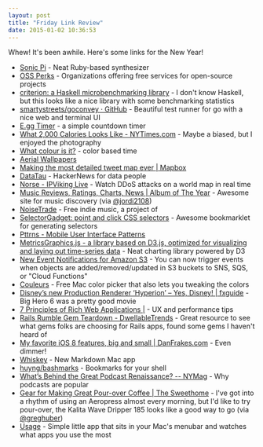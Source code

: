 ```yaml
---
layout: post
title: "Friday Link Review"
date: 2015-01-02 10:36:53
---
```


Whew! It's been awhile. Here's some links for the New Year!

* [Sonic Pi](http://sonic-pi.net/) - Neat Ruby-based synthesizer
* [OSS Perks](http://ossperks.com/) - Organizations offering free services for open-source projects
* [criterion: a Haskell microbenchmarking library](http://www.serpentine.com/criterion/) - I don't know Haskell, but this looks like a nice library with some benchmarking statistics
* [smartystreets/goconvey · GitHub](https://github.com/smartystreets/goconvey) - Beautiful test runner for go with a nice web and terminal UI
* [E.gg Timer](http://e.ggtimer.com/) - a simple countdown timer
* [What 2,000 Calories Looks Like - NYTimes.com](http://www.nytimes.com/interactive/2014/12/22/upshot/what-2000-calories-looks-like.html?_r=0&abt=0002&abg=1) - Maybe a biased, but I enjoyed the photography
* [What colour is it?](http://whatcolourisit.scn9a.org/) - color based time
* [Aerial Wallpapers](http://aerialwallpapers.tumblr.com/)
* [Making the most detailed tweet map ever | Mapbox](https://www.mapbox.com/blog/twitter-map-every-tweet/)
* [DataTau](http://www.datatau.com/) - HackerNews for data people
* [Norse - IPViking Live](http://map.ipviking.com/) - Watch DDoS attacks on a world map in real time
* [Music Reviews, Ratings, Charts, News | Album of The Year](http://www.albumoftheyear.org/) - Awesome site for music discovery (via [@jordi2108](https://twitter.com/jordi2108))
* [NoiseTrade](http://www.noisetrade.com/) - Free indie music, a project of
* [SelectorGadget: point and click CSS selectors](http://selectorgadget.com/) - Awesome bookmarklet for generating selectors
* [Pttrns - Mobile User Interface Patterns](http://www.pttrns.com/)
* [MetricsGraphics.js - a library based on D3.js, optimized for visualizing and laying out time-series data](http://metricsgraphicsjs.org/) - Neat charting library powered by D3
* [New Event Notifications for Amazon S3](http://aws.amazon.com/blogs/aws/s3-event-notification/) - You can now trigger events when objects are added/removed/updated in S3 buckets to SNS, SQS, or "Cloud Functions"
* [Couleurs](http://couleursapp.com/) - Free Mac color picker that also lets you tweaking the colors
* [Disney’s new Production Renderer ‘Hyperion’ – Yes, Disney! | fxguide](http://www.fxguide.com/featured/disneys-new-production-renderer-hyperion-yes-disney/) - Big Hero 6 was a pretty good movie
* [7 Principles of Rich Web Applications |](http://rauchg.com/2014/7-principles-of-rich-web-applications/) - UX and performance tips
* [Rails Rumble Gem Teardown - DwellableTrends](https://www.dwellable.com/blog/Rails-Rumble-Gem-Teardown) - Great resource to see what gems folks are choosing for Rails apps, found some gems I haven't heard of
* [My favorite iOS 8 features, big and small | DanFrakes.com](http://danfrakes.com/2014/11/03/my-favorite-ios-8-features-big-and-small/) - Even dimmer!
* [Whiskey](http://usewhiskey.com/) - New Markdown Mac app
* [huyng/bashmarks](https://github.com/huyng/bashmarks) - Bookmarks for your shell
* [What’s Behind the Great Podcast Renaissance? -- NYMag](http://nymag.com/daily/intelligencer/2014/10/whats-behind-the-great-podcast-renaissance.html) - Why podcasts are popular
* [Gear for Making Great Pour-over Coffee | The Sweethome](http://thesweethome.com/reviews/gear-for-making-great-coffee/) - I've got into a rhythm of using an Aeropress almost every morning, but I'd like to try pour-over, the Kalita Wave Dripper 185 looks like a good way to go (via [@greghuber](https://twitter.com/greghuber))
* [Usage](http://www.mediaatelier.com/Usage/) - Simple little app that sits in your Mac's menubar and watches what apps you use the most
